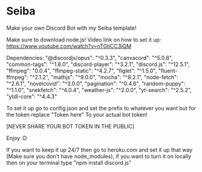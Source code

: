 # Seiba
Make your own Discord Bot with my Seiba template!

Make sure to download node.js!
Video link on how to set it up:
https://www.youtube.com/watch?v=nTGtiCC3iQM

Dependencies:
"@discordjs/opus": "^0.3.3",
    "canvacord": "^5.0.8",
    "common-tags": "^1.8.0",
    "discord-player": "^3.2.1",
    "discord.js": "^12.5.1",
    "ffmpeg": "0.0.4",
    "ffmpeg-static": "^4.2.7",
    "figlet": "^1.5.0",
    "fluent-ffmpeg": "^2.1.2",
    "mathjs": "^9.0.0",
    "mocha": "^8.2.1",
    "node-fetch": "^2.6.1",
    "novelcovid": "^3.0.0",
    "pagination": "^0.4.6",
    "random-puppy": "^1.1.0",
    "snekfetch": "^4.0.4",
    "weather-js": "^2.0.0",
    "yt-search": "^2.5.2",
    "ytdl-core": "^4.4.3"

To set it up go to config.json and set the prefix to whatever you want but for the token replace "Token here" To your actual bot token!

[NEVER SHARE YOUR BOT TOKEN IN THE PUBLIC]
    
Enjoy :D


If you want to keep it up 24/7 then go to heroku.com and set it up that way (Make sure you don't have node_modules), if you want to turn it on locally then on your terminal type "npm install discord.js"
